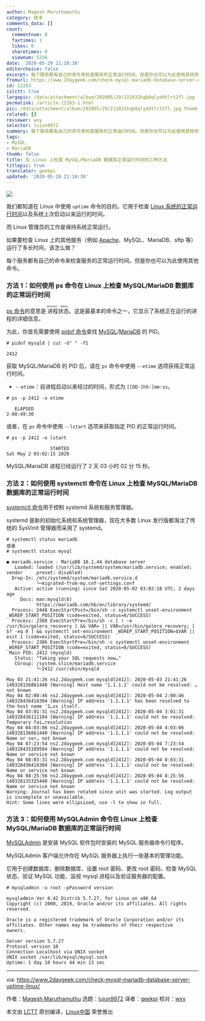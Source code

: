```yaml
---
author: Magesh Maruthamuthu
category: 技术
comments_data: []
count:
  commentnum: 0
  favtimes: 1
  likes: 0
  sharetimes: 0
  viewnum: 5256
date: '2020-05-29 21:10:38'
editorchoice: false
excerpt: 每个服务都有自己的命令来检查服务的正常运行时间。但是你也可以为此使用其他命令。
fromurl: https://www.2daygeek.com/check-mysql-mariadb-database-server-uptime-linux/
id: 12263
islctt: true
largepic: /data/attachment/album/202005/29/211031hqb8qlyddtlrt2fl.jpg
permalink: /article-12263-1.html
pic: /data/attachment/album/202005/29/211031hqb8qlyddtlrt2fl.jpg.thumb.jpg
related: []
reviewer: wxy
selector: lujun9972
summary: 每个服务都有自己的命令来检查服务的正常运行时间。但是你也可以为此使用其他命令。
tags:
- MySQL
- MariaDB
thumb: false
title: 在 Linux 上检查 MySQL/MariaDB 数据库正常运行时间的三种方法
titlepic: true
translator: geekpi
updated: '2020-05-29 21:10:38'
---
```


![](/data/attachment/album/202005/29/211031hqb8qlyddtlrt2fl.jpg)


我们都知道在 Linux 中使用 `uptime` 命令的目的。它用于检查 [Linux 系统的正常运行时间](https://www.2daygeek.com/linux-system-server-uptime-check/)以及系统上次启动以来运行的时间。


而 Linux 管理员的工作是保持系统正常运行。


如果要检查 Linux 上的其他服务（例如 [Apache](https://www.2daygeek.com/check-find-apache-httpd-web-server-uptime-linux/)、MySQL、MariaDB、sftp 等）运行了多长时间，该怎么做？


每个服务都有自己的命令来检查服务的正常运行时间。但是你也可以为此使用其他命令。


### 方法 1：如何使用 ps 命令在 Linux 上检查 MySQL/MariaDB 数据库的正常运行时间


[ps 命令](https://www.2daygeek.com/linux-ps-command-find-running-process-monitoring/)的意思是<ruby> 进程状态 <rt>  process status </rt></ruby>。这是最基本的命令之一，它显示了系统正在运行的进程的详细信息。


为此，你首先需要使用 [pidof 命令](https://www.2daygeek.com/check-find-parent-process-id-pid-ppid-linux/)查找 [MySQL](https://www.2daygeek.com/category/mysql/)/[MariaDB](https://www.2daygeek.com/category/mariadb/) 的 PID。



```
# pidof mysqld | cut -d" " -f1

2412
```

获取 MySQL/MariaDB 的 PID 后，请在 `ps` 命令中使用 `--etime` 选项获得正常运行时间。


* `--etime`：自进程启动以来经过的时间，形式为 `[[DD-]hh:]mm:ss`。



```
# ps -p 2412 -o etime

   ELAPSED
2-08:49:30
```

或者，在 `ps` 命令中使用 `--lstart` 选项来获取指定 PID 的正常运行时间。



```
# ps -p 2412 -o lstart

                STARTED
Sat May 2 03:02:15 2020
```

MySQL/MariaDB 进程已经运行了 2 天 03 小时 02 分 15 秒。


### 方法 2：如何使用 systemctl 命令在 Linux 上检查 MySQL/MariaDB 数据库的正常运行时间


[systemctl 命令](https://www.2daygeek.com/sysvinit-vs-systemd-cheatsheet-systemctl-command-usage/)用于控制 systemd 系统和服务管理器。


systemd 是新的初始化系统和系统管理器，现在大多数 Linux 发行版都淘汰了传统的 SysVinit 管理器而采用了 systemd。



```
# systemctl status mariadb
或者
# systemctl status mysql

● mariadb.service - MariaDB 10.1.44 database server
   Loaded: loaded (/usr/lib/systemd/system/mariadb.service; enabled; vendor     preset: disabled)
  Drop-In: /etc/systemd/system/mariadb.service.d
           └─migrated-from-my.cnf-settings.conf
   Active: active (running) since Sat 2020-05-02 03:02:18 UTC; 2 days ago
     Docs: man:mysqld(8)
           https://mariadb.com/kb/en/library/systemd/
  Process: 2448 ExecStartPost=/bin/sh -c systemctl unset-environment _WSREP_START_POSITION (code=exited, status=0/SUCCESS)
  Process: 2388 ExecStartPre=/bin/sh -c [ ! -e /usr/bin/galera_recovery ] && VAR= || VAR=/usr/bin/galera_recovery; [ $? -eq 0 ] && systemctl set-environment _WSREP_START_POSITION=$VAR || exit 1 (code=exited, status=0/SUCCESS)
  Process: 2386 ExecStartPre=/bin/sh -c systemctl unset-environment _WSREP_START_POSITION (code=exited, status=0/SUCCESS)
 Main PID: 2412 (mysqld)
   Status: "Taking your SQL requests now…"
   CGroup: /system.slice/mariadb.service
           └─2412 /usr/sbin/mysqld

May 03 21:41:26 ns2.2daygeek.com mysqld[2412]: 2020-05-03 21:41:26 140328136861440 [Warning] Host name '1.1.1.1' could not be resolved: … not known
May 04 02:00:46 ns2.2daygeek.com mysqld[2412]: 2020-05-04 2:00:46 140328436418304 [Warning] IP address '1.1.1.1' has been resolved to the host name '2…ss itself.
May 04 03:01:31 ns2.2daygeek.com mysqld[2412]: 2020-05-04 3:01:31 140328436111104 [Warning] IP address '1.1.1.1' could not be resolved: Temporary fai…resolution
May 04 04:03:06 ns2.2daygeek.com mysqld[2412]: 2020-05-04 4:03:06 140328136861440 [Warning] IP address '1.1.1.1' could not be resolved: Name or ser… not known
May 04 07:23:54 ns2.2daygeek.com mysqld[2412]: 2020-05-04 7:23:54 140328435189504 [Warning] IP address '1.1.1.1' could not be resolved: Name or service not known
May 04 08:03:31 ns2.2daygeek.com mysqld[2412]: 2020-05-04 8:03:31 140328436418304 [Warning] IP address '1.1.1.1' could not be resolved: Name or service not known
May 04 08:25:56 ns2.2daygeek.com mysqld[2412]: 2020-05-04 8:25:56 140328135325440 [Warning] IP address '1.1.1.1' could not be resolved: Name or service not known
Warning: Journal has been rotated since unit was started. Log output is incomplete or unavailable.
Hint: Some lines were ellipsized, use -l to show in full.
```

### 方法 3：如何使用 MySQLAdmin 命令在 Linux 上检查 MySQL/MariaDB 数据库的正常运行时间


[MySQLAdmin](https://www.2daygeek.com/linux-mysqladmin-command-administrate-mysql-mariadb-server/) 是安装 MySQL 软件包时安装的 MySQL 服务器命令行程序。


MySQLAdmin 客户端允许你在 MySQL 服务器上执行一些基本的管理功能。


它用于创建数据库、删除数据库、设置 root 密码、更改 root 密码、检查 MySQL 状态、验证 MySQL 功能、监视 mysql 进程以及验证服务器的配置。



```
# mysqladmin -u root -pPassword version

mysqladmin Ver 8.42 Distrib 5.7.27, for Linux on x86_64
Copyright (c) 2000, 2019, Oracle and/or its affiliates. All rights reserved.

Oracle is a registered trademark of Oracle Corporation and/or its
affiliates. Other names may be trademarks of their respective
owners.

Server version 5.7.27
Protocol version 10
Connection Localhost via UNIX socket
UNIX socket /var/lib/mysql/mysql.sock
Uptime: 1 day 10 hours 44 min 13 sec
```



---


via: <https://www.2daygeek.com/check-mysql-mariadb-database-server-uptime-linux/>


作者：[Magesh Maruthamuthu](https://www.2daygeek.com/author/magesh/) 选题：[lujun9972](https://github.com/lujun9972) 译者：[geekpi](https://github.com/geekpi) 校对：[wxy](https://github.com/wxy)


本文由 [LCTT](https://github.com/LCTT/TranslateProject) 原创编译，[Linux中国](https://linux.cn/) 荣誉推出